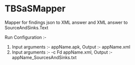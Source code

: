 # TBSaSMapper
Mapper for findings json to XML answer and XML answer to SourceAndSinks.Text

Run Configuration :-
1) Input arguments :- appName.apk, Output :- appName.xml
2) Input arguments :- -c Fd appName.xml,  Output :- appName_SourcesAndSinks.txt


